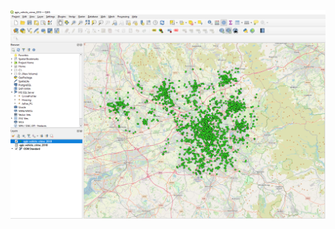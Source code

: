 ![alt text](https://github.com/Maxyee/julhas-data-science-projects/blob/master/QGIS/vehicle_crime_2018/screenshots/final.png)
